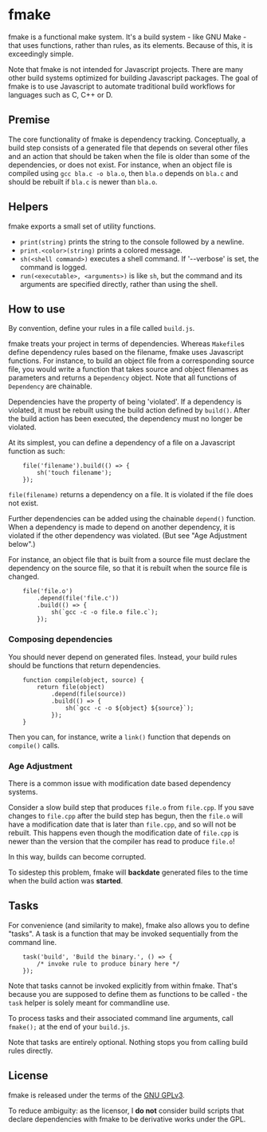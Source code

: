 # fmake

fmake is a functional make system. It's a build system - like GNU Make - that uses functions, rather than rules,
as its elements. Because of this, it is exceedingly simple.

Note that fmake is not intended for Javascript projects. There are many other build systems optimized for building
Javascript packages. The goal of fmake is to use Javascript to automate traditional build workflows for languages
such as C, C++ or D.

## Premise

The core functionality of fmake is dependency tracking. Conceptually, a build step consists of a generated file
that depends on several other files and an action that should be taken when the file is older than some of the
dependencies, or does not exist.
For instance, when an object file is compiled using `gcc bla.c -o bla.o`, then `bla.o` depends on `bla.c` and
should be rebuilt if `bla.c` is newer than `bla.o`.

## Helpers

fmake exports a small set of utility functions.

- `print(string)` prints the string to the console followed by a newline.
- `print.<color>(string)` prints a colored message.
- `sh(<shell command>)` executes a shell command. If '--verbose' is set, the command is logged.
- `run(<executable>, <arguments>)` is like `sh`, but the command and its arguments are specified directly, rather than
using the shell.

## How to use

By convention, define your rules in a file called `build.js`.

fmake treats your project in terms of dependencies.
Whereas `Makefile`s define dependency rules based on the filename, fmake uses Javascript functions.
For instance, to build an object file from a corresponding source file, you would write a function
that takes source and object filenames as parameters and returns a `Dependency` object. Note that all functions
of `Dependency` are chainable.

Dependencies have the property of being 'violated'. If a dependency is violated, it must be rebuilt using
the build action defined by `build()`. After the build action has been executed, the dependency must
no longer be violated.

At its simplest, you can define a dependency of a file on a Javascript function as such:

```
    file('filename').build(() => {
        sh('touch filename');
    });
```

`file(filename)` returns a dependency on a file. It is violated if the file does not exist.

Further dependencies can be added using the chainable `depend()` function.
When a dependency is made to depend on another dependency, it is violated if the other dependency was violated.
(But see "Age Adjustment below".)

For instance, an object file that is built from a source file must declare the dependency on the source file,
so that it is rebuilt when the source file is changed.

```
    file('file.o')
        .depend(file('file.c'))
        .build(() => {
            sh(`gcc -c -o file.o file.c`);
        });
```

### Composing dependencies

You should never depend on generated files. Instead, your build rules should be functions that return dependencies.

```
    function compile(object, source) {
        return file(object)
            .depend(file(source))
            .build(() => {
                sh(`gcc -c -o ${object} ${source}`);
            });
    }
```

Then you can, for instance, write a `link()` function that depends on `compile()` calls.

### Age Adjustment

There is a common issue with modification date based dependency systems.

Consider a slow build step that produces `file.o` from `file.cpp`. If you save changes to `file.cpp` after
the build step has begun, then the `file.o` will have a modification date that is later than `file.cpp`,
and so will not be rebuilt. This happens even though the modification date of `file.cpp` is newer than the
version that the compiler has read to produce `file.o`!

In this way, builds can become corrupted.

To sidestep this problem, fmake will **backdate** generated files to the time when the build action was **started**.

## Tasks

For convenience (and similarity to make), fmake also allows you to define "tasks". A task is a function that may
be invoked sequentially from the command line.

```
    task('build', 'Build the binary.', () => {
        /* invoke rule to produce binary here */
    });
```

Note that tasks cannot be invoked explicitly from within fmake. That's because you are supposed to define them
as functions to be called - the `task` helper is solely meant for commandline use.

To process tasks and their associated command line arguments, call `fmake();` at the end of your `build.js`.

Note that tasks are entirely optional. Nothing stops you from calling build rules directly.

## License
fmake is released under the terms of the [GNU GPLv3](https://www.gnu.org/licenses/gpl-3.0.en.html).

To reduce ambiguity: as the licensor, I **do not** consider build scripts that declare dependencies
with fmake to be derivative works under the GPL.
